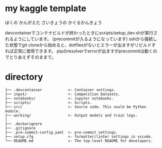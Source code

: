 # my kaggle template
ぼくの かんがえた さいきょうの かぐるかんきょう

devcontainerでコンテナビルドが終わったときにscripts/setup_dev.shが実行されるようにしています。
(precommitが入るようになっています)
sshから接続した状態でgit cloneから始めると、dotfilesがないとエラーが出ますがリビルドすれば正常に使用できます。
pipのresolverでerrorが出ますがprecommitは動くのでとりあえずそのままで。

# directory
    ├── .devcontainer            <- Container settings.
    ├── input/                   <- Competition Datasets.
    ├── notebooks/               <- Jupyter notebooks.
    ├── scripts/                 <- Scripts.
    ├── src/                     <- Source code. This sould be Python module.
    ├── working/                 <- Output models and train logs.
    │
    ├── .dockerignore
    ├── .gitignore
    ├── .pre-commit-config.yaml  <- pre-commit settings.
    ├── setup.cfg                <- formatter/linter settings in vscode.
    └── README.md                <- The top-level README for developers.
